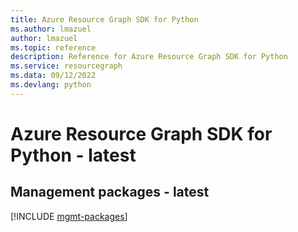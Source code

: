 ```yaml
---
title: Azure Resource Graph SDK for Python
ms.author: lmazuel
author: lmazuel
ms.topic: reference
description: Reference for Azure Resource Graph SDK for Python
ms.service: resourcegraph
ms.data: 09/12/2022
ms.devlang: python
---
```

# Azure Resource Graph SDK for Python - latest

## Management packages - latest
[!INCLUDE [mgmt-packages](resource-graph-mgmt-index.md)]